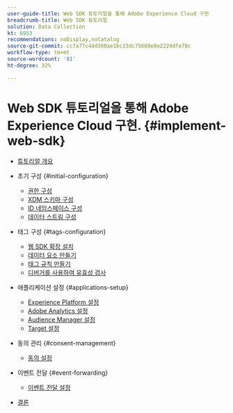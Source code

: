 ```yaml
---
user-guide-title: Web SDK 튜토리얼을 통해 Adobe Experience Cloud 구현
breadcrumb-title: Web SDK 튜토리얼
solution: Data Collection
kt: 6953
recommendations: noDisplay,noCatalog
source-git-commit: cc7a77c4dd380ae1bc23dc75608e8e2224dfe78c
workflow-type: tm+mt
source-wordcount: '81'
ht-degree: 32%

---
```



# Web SDK 튜토리얼을 통해 Adobe Experience Cloud 구현. {#implement-web-sdk}

+ [튜토리얼 개요](overview.md)
+ 초기 구성 {#initial-configuration}
   + [권한 구성](configure-permissions.md)
   + [XDM 스키마 구성](configure-schemas.md)
   + [ID 네임스페이스 구성](configure-identities.md)
   + [데이터 스트림 구성](configure-datastream.md)

+ 태그 구성 {#tags-configuration}
   + [웹 SDK 확장 설치](install-web-sdk.md)
   + [데이터 요소 만들기](create-data-elements.md)
   + [태그 규칙 만들기](create-tag-rule.md)
   + [디버거를 사용하여 유효성 검사](validate-with-debugger.md)

+ 애플리케이션 설정 {#applications-setup}
   + [Experience Platform 설정](setup-experience-platform.md)
   + [Adobe Analytics 설정](setup-analytics.md)
   + [Audience Manager 설정](setup-audience-manager.md)
   + [Target 설정](setup-target.md)

+ 동의 관리 {#consent-management}
   + [동의 설정](setup-consent.md)

+ 이벤트 전달 {#event-forwarding}
   + [이벤트 전달 설정](setup-event-forwarding.md)

+ [결론](conclusion.md)

